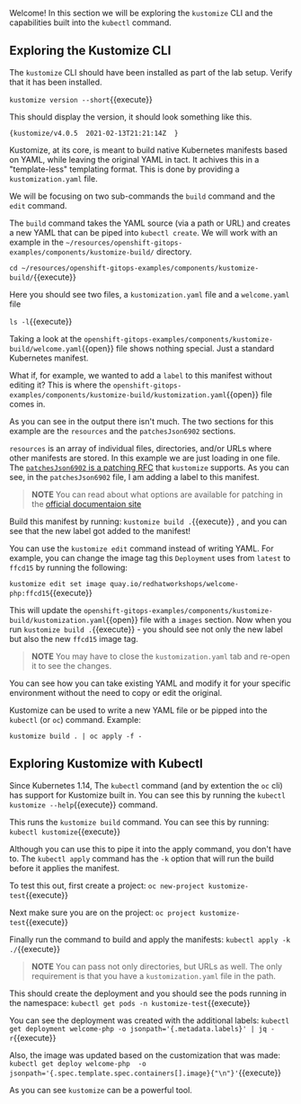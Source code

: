 Welcome! In this section we will be exploring the `kustomize` CLI and the
capabilities built into the `kubectl` command.

## Exploring the Kustomize CLI

The `kustomize` CLI should have been installed as part of the lab
setup. Verify that it has been installed.

`kustomize version --short`{{execute}}

This should display the version, it should look something like this.

```shell
{kustomize/v4.0.5  2021-02-13T21:21:14Z  }
```

Kustomize, at its core, is meant to build native Kubernetes manifests
based on YAML, while leaving the original YAML in tact. It achives this
in a "template-less" templating format. This is done by providing a `kustomization.yaml` file.

We will be focusing on two sub-commands the `build` command and the
`edit` command.

The `build` command takes the YAML source (via a path or URL) and creates
a new YAML that can be piped into `kubectl create`. We will work with
an example in the `~/resources/openshift-gitops-examples/components/kustomize-build/` directory.

`cd ~/resources/openshift-gitops-examples/components/kustomize-build/`{{execute}}

Here you should see two files, a `kustomization.yaml` file and a `welcome.yaml` file

`ls -l`{{execute}}

Taking a look at the `openshift-gitops-examples/components/kustomize-build/welcome.yaml`{{open}}
file shows nothing special. Just a standard Kubernetes manifest.

What if, for example, we wanted to add a `label` to this manifest without editing it? This is where the `openshift-gitops-examples/components/kustomize-build/kustomization.yaml`{{open}} file comes in.

As you can see in the output there isn't much. The two sections for this
example are the `resources` and the `patchesJson6902` sections.

`resources` is an array of individual files, directories, and/or URLs where other manifests are stored. In this example we are just loading in one file. The [`patchesJson6902` is a patching RFC](https://kubectl.docs.kubernetes.io/references/kustomize/kustomization/patchesjson6902/) that `kustomize` supports. As you can see, in the `patchesJson6902` file, I am adding a label to this manifest.

> **NOTE** You can read about what options are available for patching in the [official documentaion site](https://kubectl.docs.kubernetes.io/references/kustomize/kustomization/)

Build this manifest by running: `kustomize build .`{{execute}} , and
you can see that the new label got added to the manifest!

You can use the `kustomize edit` command instead of writing YAML. For
example, you can change the image tag this `Deployment` uses from `latest`
to `ffcd15` by running the following:

`kustomize edit set image quay.io/redhatworkshops/welcome-php:ffcd15`{{execute}}

This will update the
`openshift-gitops-examples/components/kustomize-build/kustomization.yaml`{{open}} file with a
`images` section. Now when you run `kustomize build .`{{execute}} -
you should see not only the new label but also the new `ffcd15` image tag.

> **NOTE** You may have to close the `kustomization.yaml` tab and re-open it to see the changes.

You can see how you can take existing YAML and modify it for
your specific environment without the need to copy or edit the original.

Kustomize can be used to write a new YAML file or be pipped into
the `kubectl` (or `oc`) command. Example:

```shell
kustomize build . | oc apply -f -
```

## Exploring Kustomize with Kubectl

Since Kubernetes 1.14, The `kubectl` command (and by extention the
`oc` cli) has support for Kustomize built in.  You can see this by
running the `kubectl kustomize --help`{{execute}} command.

This runs the `kustomize build` command. You can see this by running: `kubectl kustomize`{{execute}}

Although you can use this to pipe it into the apply command, you
don't have to. The `kubectl apply` command has the `-k` option that
will run the build before it applies the manifest.

To test this out, first create a project: `oc new-project kustomize-test`{{execute}}

Next make sure you are on the project: `oc project kustomize-test`{{execute}}

Finally run the command to build and apply the manifests: `kubectl apply -k ./`{{execute}}

> **NOTE** You can pass not only directories, but URLs as well. The
> only requirement is that you have a `kustomization.yaml` file in
> the path.

This should create the deployment and you should see the pods running in the namespace: `kubectl get pods -n kustomize-test`{{execute}}

You can see the deployment was created with the additional labels: `kubectl get deployment welcome-php -o jsonpath='{.metadata.labels}' | jq -r`{{execute}}

Also, the image was updated based on the customization that was made: `kubectl get deploy welcome-php  -o jsonpath='{.spec.template.spec.containers[].image}{"\n"}'`{{execute}}

As you can see `kustomize` can be a powerful tool.
